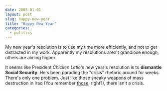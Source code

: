 ```yaml
---
date: 2005-01-01
layout: post
slug: happy-new-year
title: "Happy New Year"
categories:
  - politics
---
```


My new year's resolution is to use my time more efficiently, and not to get distracted in my work. Apparently my resolutions aren't grandiose enough, others are aiming higher.

It seems like President _Chicken Little_'s new year's resolution is to **dismantle Social Security**. He's been parading the "crisis" rhetoric around for weeks. There's only one problem. Just like those sneaky weapons of mass destruction in Iraq (You remember [those](http://news.bbc.co.uk/2/hi/americas/3570845.stm), right?), there isn't a crisis.
